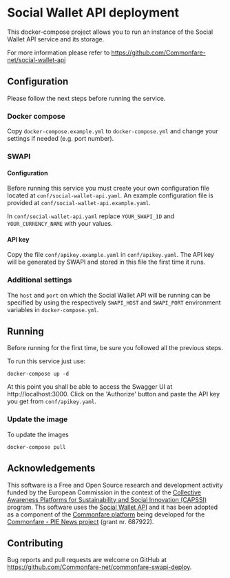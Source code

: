 # Social Wallet API deployment
This docker-compose project allows you to run an instance of the Social Wallet API service
and its storage.  

For more information please refer to https://github.com/Commonfare-net/social-wallet-api

## Configuration

Please follow the next steps before running the service.

### Docker compose
Copy `docker-compose.example.yml` to `docker-compose.yml` and change your settings if needed (e.g. port number).

### SWAPI
#### Configuration
Before running this service you must create your own configuration file located at
`conf/social-wallet-api.yaml`. An example configuration file is provided at `conf/social-wallet-api.example.yaml`.

In `conf/social-wallet-api.yaml` replace `YOUR_SWAPI_ID` and `YOUR_CURRENCY_NAME` with your values.

#### API key
Copy the file `conf/apikey.example.yaml` in `conf/apikey.yaml`. The API key will be generated by SWAPI and stored in this file the first time it runs.

### Additional settings
The `host` and `port` on which the Social Wallet API will be running can be specified by using the respectively `SWAPI_HOST` and `SWAPI_PORT` environment variables in `docker-compose.yml`.

## Running
Before running for the first time, be sure you followed all the previous steps.

To run this service just use:  
```
docker-compose up -d
```

At this point you shall be able to access the Swagger UI at http://localhost:3000. Click on the 'Authorize' button and paste the API key you get from `conf/apikey.yaml`.

### Update the image
To update the images
```
docker-compose pull
```

## Acknowledgements

This software is a Free and Open Source research and development activity funded by the European Commission in the context of the [Collective Awareness Platforms for Sustainability and Social Innovation (CAPSSI)](https://ec.europa.eu/digital-single-market/en/collective-awareness) program. Ths software uses the [Social Wallet API](https://github.com/Commonfare-net/social-wallet-api) and it has been adopted as a component of the [Commonfare platform](https://commonfare.net) being developed for
the [Commonfare - PIE News project](https://pieproject.eu) (grant nr. 687922).

## Contributing

Bug reports and pull requests are welcome on GitHub at https://github.com/Commonfare-net/commonfare-swapi-deploy.
